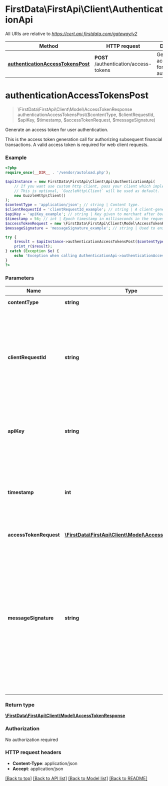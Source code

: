 # FirstData\FirstApi\Client\AuthenticationApi

All URIs are relative to *https://cert.api.firstdata.com/gateway/v2*

Method | HTTP request | Description
------------- | ------------- | -------------
[**authenticationAccessTokensPost**](AuthenticationApi.md#authenticationAccessTokensPost) | **POST** /authentication/access-tokens | Generate an access token for user authentication.


# **authenticationAccessTokensPost**
> \FirstData\FirstApi\Client\Model\AccessTokenResponse authenticationAccessTokensPost($contentType, $clientRequestId, $apiKey, $timestamp, $accessTokenRequest, $messageSignature)

Generate an access token for user authentication.

This is the access token generation call for authorizing subsequent financial transactions. A valid access token is required for web client requests.

### Example
```php
<?php
require_once(__DIR__ . '/vendor/autoload.php');

$apiInstance = new FirstData\FirstApi\Client\Api\AuthenticationApi(
    // If you want use custom http client, pass your client which implements `GuzzleHttp\ClientInterface`.
    // This is optional, `GuzzleHttp\Client` will be used as default.
    new GuzzleHttp\Client()
);
$contentType = 'application/json'; // string | Content type.
$clientRequestId = 'clientRequestId_example'; // string | A client-generated ID for request tracking and signature creation, unique per request.  This is also used for idempotency control. We recommend 128-bit UUID format.
$apiKey = 'apiKey_example'; // string | Key given to merchant after boarding associating their requests with the appropriate app in Apigee.
$timestamp = 56; // int | Epoch timestamp in milliseconds in the request from a client system. Used for Message Signature generation and time limit (5 mins).
$accessTokenRequest = new \FirstData\FirstApi\Client\Model\AccessTokenRequest(); // \FirstData\FirstApi\Client\Model\AccessTokenRequest | Access token request
$messageSignature = 'messageSignature_example'; // string | Used to ensure the request has not been tampered with during transmission. The Message-Signature is the Base64 encoded HMAC hash (SHA256 algorithm with the API Secret as the key.) For more information, refer to the supporting documentation on the Developer Portal.

try {
    $result = $apiInstance->authenticationAccessTokensPost($contentType, $clientRequestId, $apiKey, $timestamp, $accessTokenRequest, $messageSignature);
    print_r($result);
} catch (Exception $e) {
    echo 'Exception when calling AuthenticationApi->authenticationAccessTokensPost: ', $e->getMessage(), PHP_EOL;
}
?>
```

### Parameters

Name | Type | Description  | Notes
------------- | ------------- | ------------- | -------------
 **contentType** | **string**| Content type. | [default to &#39;application/json&#39;]
 **clientRequestId** | **string**| A client-generated ID for request tracking and signature creation, unique per request.  This is also used for idempotency control. We recommend 128-bit UUID format. |
 **apiKey** | **string**| Key given to merchant after boarding associating their requests with the appropriate app in Apigee. |
 **timestamp** | **int**| Epoch timestamp in milliseconds in the request from a client system. Used for Message Signature generation and time limit (5 mins). |
 **accessTokenRequest** | [**\FirstData\FirstApi\Client\Model\AccessTokenRequest**](../Model/AccessTokenRequest.md)| Access token request |
 **messageSignature** | **string**| Used to ensure the request has not been tampered with during transmission. The Message-Signature is the Base64 encoded HMAC hash (SHA256 algorithm with the API Secret as the key.) For more information, refer to the supporting documentation on the Developer Portal. | [optional]

### Return type

[**\FirstData\FirstApi\Client\Model\AccessTokenResponse**](../Model/AccessTokenResponse.md)

### Authorization

No authorization required

### HTTP request headers

 - **Content-Type**: application/json
 - **Accept**: application/json

[[Back to top]](#) [[Back to API list]](../../README.md#documentation-for-api-endpoints) [[Back to Model list]](../../README.md#documentation-for-models) [[Back to README]](../../README.md)

